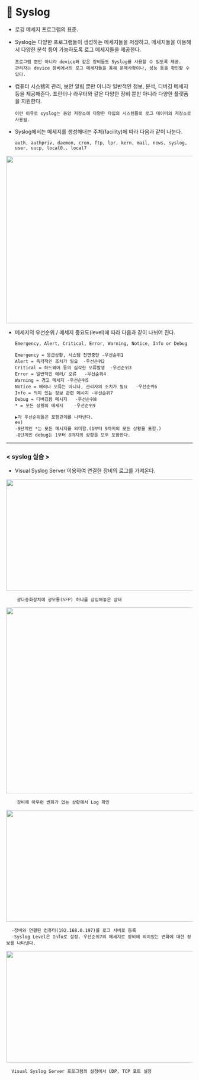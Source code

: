# 💬 Syslog

* 로깅 메세지 프로그램의 표준.

* Syslog는 다양한 프로그램들이 생성하는 메세지들을 저장하고, 메세지들을 이용해서 다양한 분석 등이 가능하도록 로그 메세지들을 제공한다. 

      프로그램 뿐만 아니라 device와 같은 장비들도 Syslog를 사용할 수 있도록 제공.
      관리자는 device 장비에서의 로그 메세지들을 통해 문제사항이나, 성능 등을 확인할 수 있다.

* 컴퓨터 시스템의 관리, 보안 알림 뿐만 아니라 일반적인 정보, 분석, 디버깅 메세지 등을 제공해준다. 프린터나 라우터와 같은 다양한 장비 뿐만 아니라 다양한 플랫폼을 지원한다.

      이런 이유로 syslog는 중앙 저장소에 다양한 타입의 시스템들의 로그 데이터의 저장소로 사용됨.

* Syslog에서는 메세지를 생성해내는 주체(facility)에 따라 다음과 같이 나눈다.

      auth, authpriv, daemon, cron, ftp, lpr, kern, mail, news, syslog, user, uucp, local0.. local7

<img src="https://user-images.githubusercontent.com/62328584/106685338-8c553580-660b-11eb-8655-b1d05869e95e.JPG" width="600px" height="450px"></img><br/>
      
* 메세지의 우선순위 / 메세지 중요도(level)에 따라 다음과 같이 나뉘어 진다.

      Emergency, Alert, Critical, Error, Warning, Notice, Info or Debug

      Emergency = 응급상황, 시스템 전면중단 -우선순위1
      Alert = 즉각적인 조치가 필요  -우선순위2
      Critical = 하드웨어 등의 심각한 오류발생  -우선순위3
      Error = 일반적인 에러/ 오류   -우선순위4
      Warning = 경고 메세지 -우선순위5
      Notice = 에러나 오류는 아니나, 관리자의 조치가 필요   -우선순위6
      Info = 의미 있는 정보 관련 메시지 -우선순위7
      Debug = 디버깅용 메시지   -우선순위8
      * = 모든 상황의 메세지    -우선순위9

      ▶각 우선순위들은 포함관계를 나타낸다.
      ex)
      -9단계인 *는 모든 메시지를 의미함.(1부터 9까지의 모든 상황을 포함.)   
      -8단계인 debug는 1부터 8까지의 상황을 모두 포함한다. 

- - -
### **< syslog 실습  >**

* Visual Syslog Server 이용하여 연결한 장비의 로그를 가져온다.

<img src="https://user-images.githubusercontent.com/62328584/107006398-6a5adf00-67d4-11eb-8266-1e2d2f4c8c42.jpg" width="750px" height="300px"></img><br/>

        광다중화장치에 광모듈(SFP) 하나를 삽입해놓은 상태


<img src="https://user-images.githubusercontent.com/62328584/107006616-bdcd2d00-67d4-11eb-9aa0-39417c97c094.png" width="750px" height="500px"></img><br/>

        장비에 아무런 변화가 없는 상황에서 Log 확인

<img src="https://user-images.githubusercontent.com/62328584/107006747-f4a34300-67d4-11eb-8a7e-a86948f770da.png" width="750px" height="300px"></img><br/>

      -장비와 연결된 컴퓨터(192.168.0.197)를 로그 서버로 등록   
      -Syslog Level은 Info로 설정. 우선순위7의 메세지로 장비에 의미있는 변화에 대한 정보를 나타낸다.

<img src="https://user-images.githubusercontent.com/62328584/107007062-5c598e00-67d5-11eb-8e2d-85c81274a880.png" width="750px" height="300px"></img><br/>

      Visual Syslog Server 프로그램의 설정에서 UDP, TCP 포트 설정
